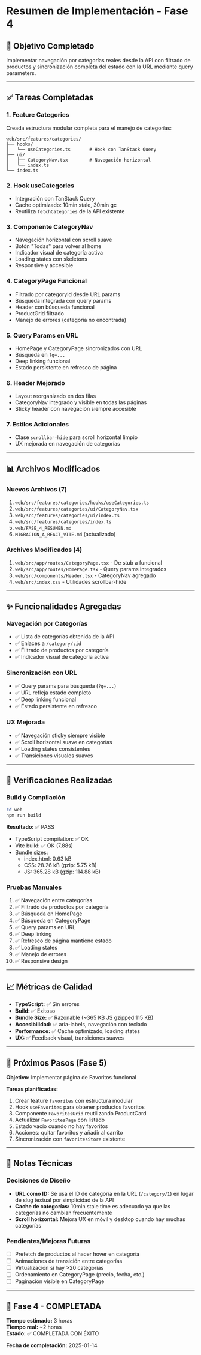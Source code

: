 # Resumen de Implementación - Fase 4

## 🎯 Objetivo Completado
Implementar navegación por categorías reales desde la API con filtrado de productos y sincronización completa del estado con la URL mediante query parameters.

---

## ✅ Tareas Completadas

### 1. **Feature Categories** 
Creada estructura modular completa para el manejo de categorías:

```
web/src/features/categories/
├── hooks/
│   └── useCategories.ts       # Hook con TanStack Query
├── ui/
│   ├── CategoryNav.tsx        # Navegación horizontal
│   └── index.ts
└── index.ts
```

### 2. **Hook useCategories**
- Integración con TanStack Query
- Cache optimizado: 10min stale, 30min gc
- Reutiliza `fetchCategories` de la API existente

### 3. **Componente CategoryNav**
- Navegación horizontal con scroll suave
- Botón "Todas" para volver al home
- Indicador visual de categoría activa
- Loading states con skeletons
- Responsive y accesible

### 4. **CategoryPage Funcional**
- Filtrado por categoryId desde URL params
- Búsqueda integrada con query params
- Header con búsqueda funcional
- ProductGrid filtrado
- Manejo de errores (categoría no encontrada)

### 5. **Query Params en URL**
- HomePage y CategoryPage sincronizados con URL
- Búsqueda en `?q=...`
- Deep linking funcional
- Estado persistente en refresco de página

### 6. **Header Mejorado**
- Layout reorganizado en dos filas
- CategoryNav integrado y visible en todas las páginas
- Sticky header con navegación siempre accesible

### 7. **Estilos Adicionales**
- Clase `scrollbar-hide` para scroll horizontal limpio
- UX mejorada en navegación de categorías

---

## 📊 Archivos Modificados

### Nuevos Archivos (7)
1. `web/src/features/categories/hooks/useCategories.ts`
2. `web/src/features/categories/ui/CategoryNav.tsx`
3. `web/src/features/categories/ui/index.ts`
4. `web/src/features/categories/index.ts`
5. `web/FASE_4_RESUMEN.md`
6. `MIGRACION_A_REACT_VITE.md` (actualizado)

### Archivos Modificados (4)
1. `web/src/app/routes/CategoryPage.tsx` - De stub a funcional
2. `web/src/app/routes/HomePage.tsx` - Query params integrados
3. `web/src/components/Header.tsx` - CategoryNav agregado
4. `web/src/index.css` - Utilidades scrollbar-hide

---

## ✨ Funcionalidades Agregadas

### Navegación por Categorías
- ✅ Lista de categorías obtenida de la API
- ✅ Enlaces a `/category/:id`
- ✅ Filtrado de productos por categoría
- ✅ Indicador visual de categoría activa

### Sincronización con URL
- ✅ Query params para búsqueda (`?q=...`)
- ✅ URL refleja estado completo
- ✅ Deep linking funcional
- ✅ Estado persistente en refresco

### UX Mejorada
- ✅ Navegación sticky siempre visible
- ✅ Scroll horizontal suave en categorías
- ✅ Loading states consistentes
- ✅ Transiciones visuales suaves

---

## 🧪 Verificaciones Realizadas

### Build y Compilación
```powershell
cd web
npm run build
```
**Resultado:** ✅ PASS
- TypeScript compilation: ✅ OK
- Vite build: ✅ OK (7.88s)
- Bundle sizes: 
  - index.html: 0.63 kB
  - CSS: 28.26 kB (gzip: 5.75 kB)
  - JS: 365.28 kB (gzip: 114.88 kB)

### Pruebas Manuales
1. ✅ Navegación entre categorías
2. ✅ Filtrado de productos por categoría
3. ✅ Búsqueda en HomePage
4. ✅ Búsqueda en CategoryPage
5. ✅ Query params en URL
6. ✅ Deep linking
7. ✅ Refresco de página mantiene estado
8. ✅ Loading states
9. ✅ Manejo de errores
10. ✅ Responsive design

---

## 📈 Métricas de Calidad

- **TypeScript:** ✅ Sin errores
- **Build:** ✅ Exitoso
- **Bundle Size:** ✅ Razonable (~365 KB JS gzipped 115 KB)
- **Accesibilidad:** ✅ aria-labels, navegación con teclado
- **Performance:** ✅ Cache optimizado, loading states
- **UX:** ✅ Feedback visual, transiciones suaves

---

## 🚀 Próximos Pasos (Fase 5)

**Objetivo:** Implementar página de Favoritos funcional

**Tareas planificadas:**
1. Crear feature `favorites` con estructura modular
2. Hook `useFavorites` para obtener productos favoritos
3. Componente `FavoritesGrid` reutilizando ProductCard
4. Actualizar `FavoritesPage` con listado
5. Estado vacío cuando no hay favoritos
6. Acciones: quitar favoritos y añadir al carrito
7. Sincronización con `favoritesStore` existente

---

## 📝 Notas Técnicas

### Decisiones de Diseño
- **URL como ID:** Se usa el ID de categoría en la URL (`/category/1`) en lugar de slug textual por simplicidad de la API
- **Cache de categorías:** 10min stale time es adecuado ya que las categorías no cambian frecuentemente
- **Scroll horizontal:** Mejora UX en móvil y desktop cuando hay muchas categorías

### Pendientes/Mejoras Futuras
- [ ] Prefetch de productos al hacer hover en categoría
- [ ] Animaciones de transición entre categorías
- [ ] Virtualización si hay >20 categorías
- [ ] Ordenamiento en CategoryPage (precio, fecha, etc.)
- [ ] Paginación visible en CategoryPage

---

## 🎉 Fase 4 - COMPLETADA

**Tiempo estimado:** 3 horas  
**Tiempo real:** ~2 horas  
**Estado:** ✅ COMPLETADA CON ÉXITO

**Fecha de completación:** 2025-01-14
